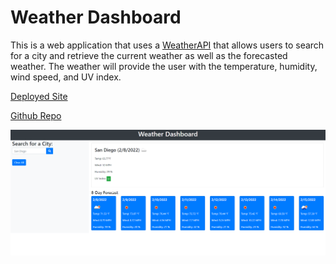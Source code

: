# Weather Dashboard

This is a web application  that uses a [WeatherAPI](https://openweathermap.org/) that allows users to search for a city and retrieve the current weather as well as the forecasted weather. The weather will provide the user with the temperature, humidity, wind speed, and UV index.

[Deployed Site](https://hctyler.github.io/Weather_Dashboard/)

[Github Repo](https://github.com/HCTyler/Weather_Dashboard)

![Weather Application Screenshot](weatherApplication.png)